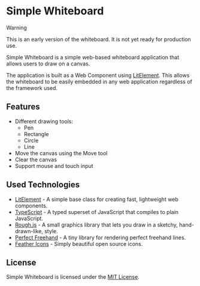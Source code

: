 # Simple Whiteboard

> [!WARNING]
> This is an early version of the whiteboard.
> It is not yet ready for production use.

Simple Whiteboard is a simple web-based whiteboard application that allows users to draw on a canvas.

The application is built as a Web Component using [LitElement](https://lit.dev/).
This allows the whiteboard to be easily embedded in any web application regardless of the framework used.

## Features

- Different drawing tools:
  - Pen
  - Rectangle
  - Circle
  - Line
- Move the canvas using the Move tool
- Clear the canvas
- Support mouse and touch input

## Used Technologies

- [LitElement](https://lit.dev/) - A simple base class for creating fast, lightweight web components.
- [TypeScript](https://www.typescriptlang.org/) - A typed superset of JavaScript that compiles to plain JavaScript.
- [Rough.js](https://roughjs.com/) - A small graphics library that lets you draw in a sketchy, hand-drawn-like, style.
- [Perfect Freehand](https://github.com/steveruizok/perfect-freehand) - A tiny library for rendering perfect freehand lines.
- [Feather Icons](https://feathericons.com/) - Simply beautiful open source icons.

## License

Simple Whiteboard is licensed under the [MIT License](./LICENSE).
